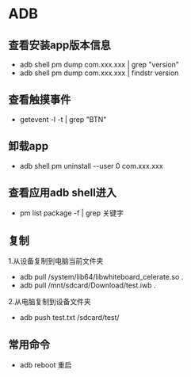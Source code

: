 # ADB

## 查看安装app版本信息
* adb shell pm dump com.xxx.xxx | grep "version"
* adb shell pm dump com.xxx.xxx | findstr version

## 查看触摸事件
* getevent -l -t | grep "BTN"

## 卸载app
* adb shell pm uninstall --user 0 com.xxx.xxx

## 查看应用adb shell进入
* pm list package -f | grep 关键字

## 复制
1.从设备复制到电脑当前文件夹
* adb pull /system/lib64/libwhiteboard_celerate.so .
* adb pull /mnt/sdcard/Download/test.iwb .

2.从电脑复制到设备文件夹
* adb push test.txt /sdcard/test/

## 常用命令
* adb reboot 重启
